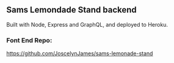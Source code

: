 ## Sams Lemondade Stand backend
Built with Node, Express and GraphQL, and deployed to Heroku.


### Font End Repo:
https://github.com/JoscelynJames/sams-lemonade-stand
